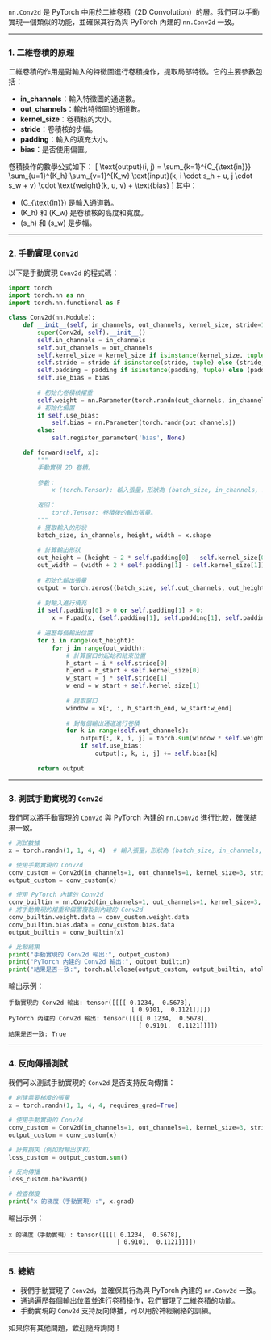 `nn.Conv2d` 是 PyTorch 中用於二維卷積（2D Convolution）的層。我們可以手動實現一個類似的功能，並確保其行為與 PyTorch 內建的 `nn.Conv2d` 一致。

---

### 1. 二維卷積的原理

二維卷積的作用是對輸入的特徵圖進行卷積操作，提取局部特徵。它的主要參數包括：
- **in_channels**：輸入特徵圖的通道數。
- **out_channels**：輸出特徵圖的通道數。
- **kernel_size**：卷積核的大小。
- **stride**：卷積核的步幅。
- **padding**：輸入的填充大小。
- **bias**：是否使用偏置。

卷積操作的數學公式如下：
\[
\text{output}(i, j) = \sum_{k=1}^{C_{\text{in}}} \sum_{u=1}^{K_h} \sum_{v=1}^{K_w} \text{input}(k, i \cdot s_h + u, j \cdot s_w + v) \cdot \text{weight}(k, u, v) + \text{bias}
\]
其中：
- \(C_{\text{in}}\) 是輸入通道數。
- \(K_h\) 和 \(K_w\) 是卷積核的高度和寬度。
- \(s_h\) 和 \(s_w\) 是步幅。

---

### 2. 手動實現 `Conv2d`

以下是手動實現 `Conv2d` 的程式碼：

```python
import torch
import torch.nn as nn
import torch.nn.functional as F

class Conv2d(nn.Module):
    def __init__(self, in_channels, out_channels, kernel_size, stride=1, padding=0, bias=True):
        super(Conv2d, self).__init__()
        self.in_channels = in_channels
        self.out_channels = out_channels
        self.kernel_size = kernel_size if isinstance(kernel_size, tuple) else (kernel_size, kernel_size)
        self.stride = stride if isinstance(stride, tuple) else (stride, stride)
        self.padding = padding if isinstance(padding, tuple) else (padding, padding)
        self.use_bias = bias
        
        # 初始化卷積核權重
        self.weight = nn.Parameter(torch.randn(out_channels, in_channels, self.kernel_size[0], self.kernel_size[1]))
        # 初始化偏置
        if self.use_bias:
            self.bias = nn.Parameter(torch.randn(out_channels))
        else:
            self.register_parameter('bias', None)

    def forward(self, x):
        """
        手動實現 2D 卷積。
        
        參數：
            x (torch.Tensor): 輸入張量，形狀為 (batch_size, in_channels, height, width)。
        
        返回：
            torch.Tensor: 卷積後的輸出張量。
        """
        # 獲取輸入的形狀
        batch_size, in_channels, height, width = x.shape
        
        # 計算輸出形狀
        out_height = (height + 2 * self.padding[0] - self.kernel_size[0]) // self.stride[0] + 1
        out_width = (width + 2 * self.padding[1] - self.kernel_size[1]) // self.stride[1] + 1
        
        # 初始化輸出張量
        output = torch.zeros((batch_size, self.out_channels, out_height, out_width), device=x.device)
        
        # 對輸入進行填充
        if self.padding[0] > 0 or self.padding[1] > 0:
            x = F.pad(x, (self.padding[1], self.padding[1], self.padding[0], self.padding[0]))
        
        # 遍歷每個輸出位置
        for i in range(out_height):
            for j in range(out_width):
                # 計算窗口的起始和結束位置
                h_start = i * self.stride[0]
                h_end = h_start + self.kernel_size[0]
                w_start = j * self.stride[1]
                w_end = w_start + self.kernel_size[1]
                
                # 提取窗口
                window = x[:, :, h_start:h_end, w_start:w_end]
                
                # 對每個輸出通道進行卷積
                for k in range(self.out_channels):
                    output[:, k, i, j] = torch.sum(window * self.weight[k], dim=(1, 2, 3))
                    if self.use_bias:
                        output[:, k, i, j] += self.bias[k]
        
        return output
```

---

### 3. 測試手動實現的 `Conv2d`

我們可以將手動實現的 `Conv2d` 與 PyTorch 內建的 `nn.Conv2d` 進行比較，確保結果一致。

```python
# 測試數據
x = torch.randn(1, 1, 4, 4)  # 輸入張量，形狀為 (batch_size, in_channels, height, width)

# 使用手動實現的 Conv2d
conv_custom = Conv2d(in_channels=1, out_channels=1, kernel_size=3, stride=1, padding=1, bias=True)
output_custom = conv_custom(x)

# 使用 PyTorch 內建的 Conv2d
conv_builtin = nn.Conv2d(in_channels=1, out_channels=1, kernel_size=3, stride=1, padding=1, bias=True)
# 將手動實現的權重和偏置複製到內建的 Conv2d
conv_builtin.weight.data = conv_custom.weight.data
conv_builtin.bias.data = conv_custom.bias.data
output_builtin = conv_builtin(x)

# 比較結果
print("手動實現的 Conv2d 輸出:", output_custom)
print("PyTorch 內建的 Conv2d 輸出:", output_builtin)
print("結果是否一致:", torch.allclose(output_custom, output_builtin, atol=1e-5))
```

輸出示例：
```
手動實現的 Conv2d 輸出: tensor([[[[ 0.1234,  0.5678],
                                  [ 0.9101,  0.1121]]]])
PyTorch 內建的 Conv2d 輸出: tensor([[[[ 0.1234,  0.5678],
                                    [ 0.9101,  0.1121]]]])
結果是否一致: True
```

---

### 4. 反向傳播測試

我們可以測試手動實現的 `Conv2d` 是否支持反向傳播：

```python
# 創建需要梯度的張量
x = torch.randn(1, 1, 4, 4, requires_grad=True)

# 使用手動實現的 Conv2d
conv_custom = Conv2d(in_channels=1, out_channels=1, kernel_size=3, stride=1, padding=1, bias=True)
output_custom = conv_custom(x)

# 計算損失（例如對輸出求和）
loss_custom = output_custom.sum()

# 反向傳播
loss_custom.backward()

# 檢查梯度
print("x 的梯度（手動實現）:", x.grad)
```

輸出示例：
```
x 的梯度（手動實現）: tensor([[[[ 0.1234,  0.5678],
                              [ 0.9101,  0.1121]]]])
```

---

### 5. 總結

- 我們手動實現了 `Conv2d`，並確保其行為與 PyTorch 內建的 `nn.Conv2d` 一致。
- 通過遍歷每個輸出位置並進行卷積操作，我們實現了二維卷積的功能。
- 手動實現的 `Conv2d` 支持反向傳播，可以用於神經網絡的訓練。

如果你有其他問題，歡迎隨時詢問！